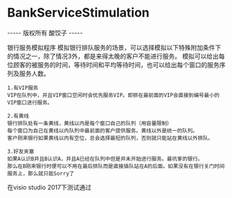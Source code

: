 # BankServiceStimulation

----- 版权所有 酸饺子 -----

银行服务模拟程序
模拟银行排队服务的场景，可以选择模拟以下特殊附加条件下的情况之一，除了情况3外，都是来得太晚的客户不能进行服务。
模拟可以给出每位顾客的被服务的时间，等待时间和平均等待时间，也可以给出每个窗口的服务序列及服务人数。

    1.有VIP服务
    VIP在队列中，并且VIP窗口空闲时会优先服务VIP。即排在最前面的VIP会直接到编号最小的VIP窗口进行服务。

    2.有黄线
    银行排队处有一条黄线，黄线以内是每个窗口自己的队列（用容量限制）
    每个窗口为自己在黄线以内队列中最前面的客户提供服务。黄线以外是统一的队列。
    客户刚来银行如果黄线以内有空位，总会选择最短的队列，否则就只能站在黄线以外排队。

    3.好友夹塞
    如果A认识B并且B认识A，并且A已经在队列中但是并未开始进行服务。最坑爹的银行。
    那么在B刚来银行时便可以不用在最后排队而是直接插队站在A的后面。如果没有在银行关门时间服务上，那么就只能Sorry了

在visio studio 2017下测试通过

